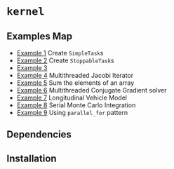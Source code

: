 # ```kernel```


## Examples Map

- <a href="examples/example_1">Example 1</a> Create ```SimpleTask```s
- <a href="examples/example_2">Example 2</a> Create  ```StoppableTask```s
- <a href="examples/example_3">Example 3</a>
- <a href="examples/example_4">Example 4</a> Multithreaded Jacobi Iterator
- <a href="examples/example_5">Example 5</a> Sum the elements of an array 
- <a href="examples/example_6">Example 6</a> Multithreaded Conjugate Gradient solver
- <a href="#">Example 7</a> Longitudinal Vehicle Model
- <a href="examples/example_8">Example 8</a> Serial Monte Carlo Integration
- <a href="examples/example_9">Example 9</a> Using ```parallel_for``` pattern 

## Dependencies

## Installation


